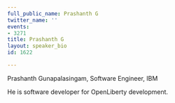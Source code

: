```yaml
---
full_public_name: Prashanth G
twitter_name: ''
events:
- 3271
title: Prashanth G
layout: speaker_bio
id: 1622

---
```

Prashanth Gunapalasingam, Software Engineer, IBM

He is software developer for OpenLiberty development.

